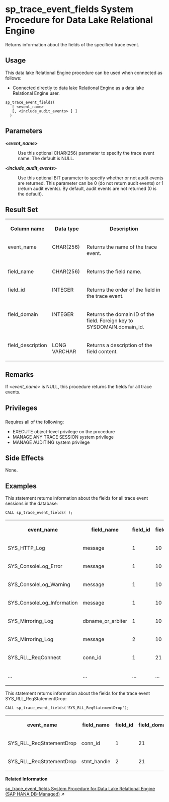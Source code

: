 <!-- loio8179a2a56ce210148a18fd12322fa8f2 -->

# sp\_trace\_event\_fields System Procedure for Data Lake Relational Engine

Returns information about the fields of the specified trace event.



<a name="loio8179a2a56ce210148a18fd12322fa8f2__section_p4t_vqn_14b"/>

## Usage

This data lake Relational Engine procedure can be used when connected as follows:

-   Connected directly to data lake Relational Engine as a data lake Relational Engine user.



```
sp_trace_event_fields( 
   [ <event_name> 
   [, <include_audit_events> ] ]
  )
```



<a name="loio8179a2a56ce210148a18fd12322fa8f2__sp_trace_event_fields_parm1"/>

## Parameters


<dl>
<dt><b>

*<event\_name\>* 

</b></dt>
<dd>

Use this optional CHAR\(256\) parameter to specify the trace event name. The default is NULL.



</dd><dt><b>

*<include\_audit\_events\>* 

</b></dt>
<dd>

Use this optional BIT parameter to specify whether or not audit events are returned. This parameter can be 0 \(do not return audit events\) or 1 \(return audit events\). By default, audit events are not returned \(0 is the default\).



</dd>
</dl>



<a name="loio8179a2a56ce210148a18fd12322fa8f2__sp_trace_event_fields_resultset1"/>

## Result Set


<table>
<tr>
<th valign="top">

Column name

</th>
<th valign="top">

Data type

</th>
<th valign="top">

Description

</th>
</tr>
<tr>
<td valign="top">

event\_name

</td>
<td valign="top">

CHAR\(256\)

</td>
<td valign="top">

Returns the name of the trace event.

</td>
</tr>
<tr>
<td valign="top">

field\_name

</td>
<td valign="top">

CHAR\(256\)

</td>
<td valign="top">

Returns the field name.

</td>
</tr>
<tr>
<td valign="top">

field\_id

</td>
<td valign="top">

INTEGER

</td>
<td valign="top">

Returns the order of the field in the trace event.

</td>
</tr>
<tr>
<td valign="top">

field\_domain

</td>
<td valign="top">

INTEGER

</td>
<td valign="top">

Returns the domain ID of the field. Foreign key to SYSDOMAIN.domain\_id.

</td>
</tr>
<tr>
<td valign="top">

field\_description

</td>
<td valign="top">

LONG VARCHAR

</td>
<td valign="top">

Returns a description of the field content.

</td>
</tr>
</table>



<a name="loio8179a2a56ce210148a18fd12322fa8f2__sp_trace_event_fields_remarks1"/>

## Remarks

If *<event\_name\>* is NULL, this procedure returns the fields for all trace events.



<a name="loio8179a2a56ce210148a18fd12322fa8f2__sp_trace_event_fields_priv1"/>

## Privileges



### 

Requires all of the following:

-   EXECUTE object-level privilege on the procedure
-   MANAGE ANY TRACE SESSION system privilege
-   MANAGE AUDITING system privilege



<a name="loio8179a2a56ce210148a18fd12322fa8f2__sp_trace_event_fields_sideeffects1"/>

## Side Effects

None.



<a name="loio8179a2a56ce210148a18fd12322fa8f2__sp_trace_event_fields_example1"/>

## Examples

This statement returns information about the fields for all trace event sessions in the database:

```
CALL sp_trace_event_fields( );
```


<table>
<tr>
<th valign="top">

event\_name

</th>
<th valign="top">

field\_name

</th>
<th valign="top">

field\_id

</th>
<th valign="top">

field\_domain

</th>
<th valign="top">

field\_description

</th>
</tr>
<tr>
<td valign="top">

SYS\_HTTP\_Log

</td>
<td valign="top">

message

</td>
<td valign="top">

1

</td>
<td valign="top">

10

</td>
<td valign="top">

 

</td>
</tr>
<tr>
<td valign="top">

SYS\_ConsoleLog\_Error

</td>
<td valign="top">

message

</td>
<td valign="top">

1

</td>
<td valign="top">

10

</td>
<td valign="top">

 

</td>
</tr>
<tr>
<td valign="top">

SYS\_ConsoleLog\_Warning

</td>
<td valign="top">

message

</td>
<td valign="top">

1

</td>
<td valign="top">

10

</td>
<td valign="top">

 

</td>
</tr>
<tr>
<td valign="top">

SYS\_ConsoleLog\_Information

</td>
<td valign="top">

message

</td>
<td valign="top">

1

</td>
<td valign="top">

10

</td>
<td valign="top">

 

</td>
</tr>
<tr>
<td valign="top">

SYS\_Mirroring\_Log

</td>
<td valign="top">

dbname\_or\_arbiter

</td>
<td valign="top">

1

</td>
<td valign="top">

10

</td>
<td valign="top">

 

</td>
</tr>
<tr>
<td valign="top">

SYS\_Mirroring\_Log

</td>
<td valign="top">

message

</td>
<td valign="top">

2

</td>
<td valign="top">

10

</td>
<td valign="top">

 

</td>
</tr>
<tr>
<td valign="top">

SYS\_RLL\_ReqConnect

</td>
<td valign="top">

conn\_id

</td>
<td valign="top">

1

</td>
<td valign="top">

21

</td>
<td valign="top">

 

</td>
</tr>
<tr>
<td valign="top">

…

</td>
<td valign="top">

…

</td>
<td valign="top">

…

</td>
<td valign="top">

…

</td>
<td valign="top">

…

</td>
</tr>
</table>

This statement returns information about the fields for the trace event SYS\_RLL\_ReqStatementDrop:

```
CALL sp_trace_event_fields('SYS_RLL_ReqStatementDrop');
```


<table>
<tr>
<th valign="top">

event\_name

</th>
<th valign="top">

field\_name

</th>
<th valign="top">

field\_id

</th>
<th valign="top">

field\_domain

</th>
<th valign="top">

field\_description

</th>
</tr>
<tr>
<td valign="top">

SYS\_RLL\_ReqStatementDrop

</td>
<td valign="top">

conn\_id

</td>
<td valign="top">

1

</td>
<td valign="top">

21

</td>
<td valign="top">

NULL

</td>
</tr>
<tr>
<td valign="top">

SYS\_RLL\_ReqStatementDrop

</td>
<td valign="top">

stmt\_handle

</td>
<td valign="top">

2

</td>
<td valign="top">

21

</td>
<td valign="top">

NULL

</td>
</tr>
</table>

**Related Information**  


[sp_trace_event_fields System Procedure for Data Lake Relational Engine (SAP HANA DB-Managed)](https://help.sap.com/viewer/a898e08b84f21015969fa437e89860c8/2024_1_QRC/en-US/301a2c803cd847d8a5eec27d96cff484.html "Returns information about the fields of the specified trace event.") :arrow_upper_right:

